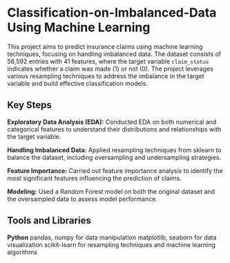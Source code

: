 # Classification-on-Imbalanced-Data Using Machine Learning

This project aims to predict insurance claims using machine learning techniques, focusing on handling imbalanced data. The dataset consists of 58,592 entries with 41 features, where the target variable `claim_status` indicates whether a claim was made (1) or not (0). The project leverages various resampling techniques to address the imbalance in the target variable and build effective classification models.

## Key Steps

**Exploratory Data Analysis (EDA):** Conducted EDA on both numerical and categorical features to understand their distributions and relationships with the target variable.

**Handling Imbalanced Data:** Applied resampling techniques from sklearn to balance the dataset, including oversampling and undersampling strategies.

**Feature Importance:** Carried out feature importance analysis to identify the most significant features influencing the prediction of claims.

**Modeling:** Used a Random Forest model on both the original dataset and the oversampled data to assess model performance.


## Tools and Libraries

**Python**
pandas, numpy for data manipulation
matplotlib, seaborn for data visualization
scikit-learn for resampling techniques and machine learning algorithms
